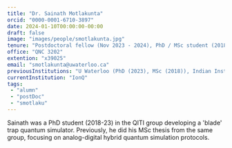 ```yaml
---
title: "Dr. Sainath Motlakunta"
orcid: "0000-0001-6710-3897"
date: 2024-01-10T00:00:00-00:00
draft: false
image: "images/people/smotlakunta.jpg"
tenure: "Postdoctoral fellow (Nov 2023 - 2024), PhD / MSc student (2018-2023)"
office: "QNC 3202"
extention: "x39025"
email: "smotlakunta@uwaterloo.ca"
previousInstitutions: "U Waterloo (PhD (2023), MSc (2018)), Indian Institute of Science Education and Research, Pune (BSc-MSc)"
currentInstitution: "IonQ"
tags:
 - "alumn"
 - "postDoc"
 - "smotlaku"
---
```


Sainath was a PhD student (2018-23) in the QITI group developing a 'blade' trap quantum simulator. Previously, he did his MSc thesis from the same group, focusing on analog-digital hybrid quantum simulation protocols.
